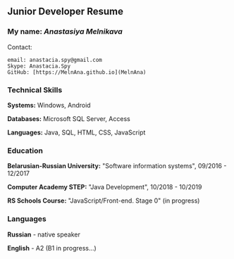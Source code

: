 ## Junior Developer Resume

### My name: _Anastasiya Melnikava_

Contact:

    email: anastacia.spy@gmail.com
    Skype: Anastacia.Spy
    GitHub: [https://MelnAna.github.io](MelnAna)

### Technical Skills

**Systems:** Windows, Android

**Databases:** Microsoft SQL Server, Access

**Languages:** Java, SQL, HTML, CSS, JavaScript

### Education

**Belarusian-Russian University:** "Software information systems", 09/2016 - 12/2017

**Computer Academy STEP:** "Java Development", 10/2018 - 10/2019

**RS Schools Course:** "JavaScript/Front-end. Stage 0" (in progress)

### Languages

**Russian** - native speaker

**English** - A2 (B1 in progress…)
